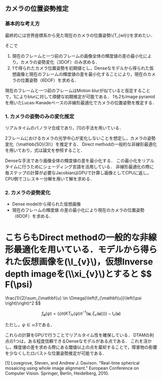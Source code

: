 ## カメラの位置姿勢推定

### 基本的な考え方
最終的には世界座標系から見た現在のカメラの位置姿勢\\(T_{wl}\\)を求めたい．

そこで

1. 現在のフレームと一つ前のフレームの画像全体の輝度値の差の最小化により，カメラの姿勢変化（3DOF）のみ求める．
2. 1で得られたカメラ位置姿勢を初期値とし，Denseなモデルから得られた仮想画像と現在のフレームの輝度値の差を最小化することにより，現在のカメラの位置姿勢（6DOF）を求める．

現在のフレームと一つ前のフレームはMotion blurが似ていると仮定することで，1によりblurに対して頑健な初期推定が可能である．
1も2もImage pyramidを用いたLucas-Kanadeベースの非線形最適化でカメラの位置姿勢を推定する．

### 1. カメラの姿勢のみの変化推定
リアルタイムのパノラマ合成であり，[1]の手法を用いている．

2フレームにおけるカメラの光学中心が変化しないことを想定し，カメラの姿勢変化（\\mathbb{SO}(3)\\）を推定する．
Direct methodの一般的な非線形最適化を用いており，式は論文を参照すること．

Denseな手法であり画像全体の輝度値の差を最小化する．
この最小化をリアルタイムに行うためにシェーディング言語を活用している．
非線形最適化の際に毎ステップの計算が必要なJacobianはGPUで計算し画像としてCPUに返し，CPU側でコレスキー分解を用いて解を求める．

### 2. カメラの姿勢変化
* Dense modelから得られた仮想画像
* 現在のフレームの輝度値
の差の最小化により現在のカメラの位置姿勢（6DOF）を求める．

こちらもDirect methodの一般的な非線形最適化を用いている．モデルから得られた仮想画像を(\\I_{v}\\)，仮想Inverse depth imageを(\\\xi_{v}\\)とすると
$$
F(\psi)
=
\frac{1}{2}\sum_{\mathbf{u} \in \Omega}\left(f_{\mathbf{u}}\left(\psi \right)\right)^2
$$

$$
f_{\mathbf{u}} \left(\psi \right) 
=  I_{l}\left(\pi(K T_{lv}(\psi) \pi^{-1}(\mathbf{u}, \xi_{v}(\mathbf{u})))\right) - I_v(\mathbf{u})
$$

ただし，$\psi \in \mathfrak{se}3$である．

これらの計算をGPUで行うことでリアルタイム性を確保している．
DTAMの利点の1つは，ある程度信頼できるDenseなモデルがある点である．
これを活かし，輝度値の差を求める際にある閾値以上の点を棄却することで，障害物の影響を少なくしたロバストな位置姿勢推定が可能である．

[1] Lovegrove, Steven, and Andrew J. Davison. "Real-time spherical mosaicing using whole image alignment." European Conference on Computer Vision. Springer, Berlin, Heidelberg, 2010.
